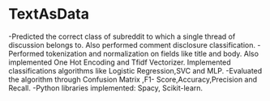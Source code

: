 # TextAsData
-Predicted the correct class of subreddit to which a single thread of
discussion belongs to. Also performed comment disclosure
classification.
-Performed tokenization and normalization on fields like title and
body. Also implemented One Hot Encoding and Tfidf Vectorizer.
Implemented classifications algorithms like Logistic Regression,SVC
and MLP.
-Evaluated the algorithm through Confusion Matrix ,F1-
Score,Accuracy,Precision and Recall.
-Python libraries implemented: Spacy, Scikit-learn.
